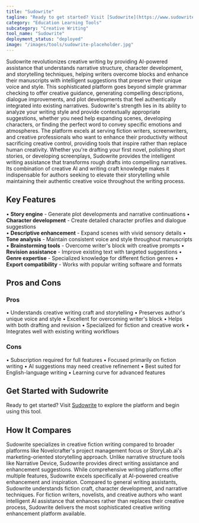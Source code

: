 ```yaml
---
title: "Sudowrite"
tagline: "Ready to get started? Visit [Sudowrite](https://www.sudowrite.com) to explore the platform and begin using this tool...."
category: "Education Learning Tools"
subcategory: "Creative Writing"
tool_name: "Sudowrite"
deployment_status: "deployed"
image: "/images/tools/sudowrite-placeholder.jpg"
---
```

Sudowrite revolutionizes creative writing by providing AI-powered assistance that understands narrative structure, character development, and storytelling techniques, helping writers overcome blocks and enhance their manuscripts with intelligent suggestions that preserve their unique voice and style. This sophisticated platform goes beyond simple grammar checking to offer creative guidance, generating compelling descriptions, dialogue improvements, and plot developments that feel authentically integrated into existing narratives. Sudowrite's strength lies in its ability to analyze your writing style and provide contextually appropriate suggestions, whether you need help expanding scenes, developing characters, or finding the perfect word to convey specific emotions and atmospheres. The platform excels at serving fiction writers, screenwriters, and creative professionals who want to enhance their productivity without sacrificing creative control, providing tools that inspire rather than replace human creativity. Whether you're drafting your first novel, polishing short stories, or developing screenplays, Sudowrite provides the intelligent writing assistance that transforms rough drafts into compelling narratives. Its combination of creative AI and writing craft knowledge makes it indispensable for authors seeking to elevate their storytelling while maintaining their authentic creative voice throughout the writing process.

## Key Features

• **Story engine** - Generate plot developments and narrative continuations
• **Character development** - Create detailed character profiles and dialogue suggestions  
• **Descriptive enhancement** - Expand scenes with vivid sensory details
• **Tone analysis** - Maintain consistent voice and style throughout manuscripts
• **Brainstorming tools** - Overcome writer's block with creative prompts
• **Revision assistance** - Improve existing text with targeted suggestions
• **Genre expertise** - Specialized knowledge for different fiction genres
• **Export compatibility** - Works with popular writing software and formats

## Pros and Cons

### Pros
• Understands creative writing craft and storytelling
• Preserves author's unique voice and style
• Excellent for overcoming writer's block
• Helps with both drafting and revision
• Specialized for fiction and creative work
• Integrates well with existing writing workflows

### Cons
• Subscription required for full features
• Focused primarily on fiction writing
• AI suggestions may need creative refinement
• Best suited for English-language writing
• Learning curve for advanced features

## Get Started with Sudowrite

Ready to get started? Visit [Sudowrite](https://www.sudowrite.com) to explore the platform and begin using this tool.

## How It Compares

Sudowrite specializes in creative fiction writing compared to broader platforms like Novelcrafter's project management focus or StoryLab.ai's marketing-oriented storytelling approach. Unlike narrative structure tools like Narrative Device, Sudowrite provides direct writing assistance and enhancement suggestions. While comprehensive writing platforms offer multiple features, Sudowrite excels specifically at AI-powered creative enhancement and inspiration. Compared to general writing assistants, Sudowrite understands fiction craft, character development, and narrative techniques. For fiction writers, novelists, and creative authors who want intelligent AI assistance that enhances rather than replaces their creative process, Sudowrite delivers the most sophisticated creative writing enhancement platform available.
